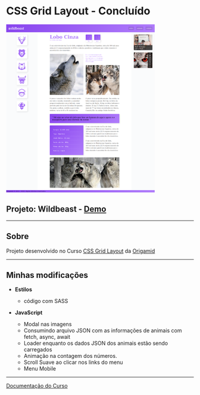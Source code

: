 # CSS Grid Layout - Concluído

<img src="./readme/Wildbeast.png" width="auto" height="450"/>

## Projeto: Wildbeast - [Demo](https://matheusgomesweb.github.io/Cursos/Programacao/FrontEnd/Cursos-Origamid/CSS-com-Grid-layout/index.html)

___

## Sobre

Projeto desenvolvido no Curso [CSS Grid Layout](https://www.origamid.com/curso/css-grid-layout/) da [Origamid](origamid.com/)

___

## Minhas modificações

* **Estilos**
  + código com SASS

* **JavaScript**
  + Modal nas imagens
  + Consumindo arquivo JSON com as informações de animais com fetch, async, await
  + Loader enquanto os dados JSON dos animais estão sendo carregados
  + Animação na contagem dos números.
  + Scroll Suave ao clicar nos links do menu
  + Menu Mobile

___

[Documentação do Curso](https://www.origamid.com/projetos/css-grid-layout-guia-completo/)
